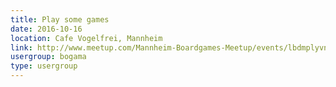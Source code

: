```yaml
---
title: Play some games
date: 2016-10-16
location: Cafe Vogelfrei, Mannheim
link: http://www.meetup.com/Mannheim-Boardgames-Meetup/events/lbdmplyvnbvb/
usergroup: bogama
type: usergroup
---
```

